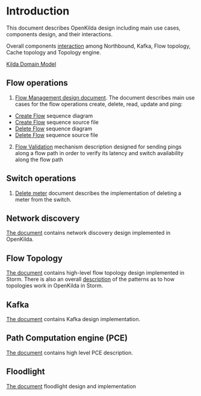 
# Introduction
This document describes OpenKilda design including main use cases, components design, and their interactions.

Overall components [interaction](https://github.com/telstra/open-kilda/blob/develop/docs/design/usecase/northbound-and-flow-topology.svg) among Northbound, Kafka, Flow topology, Cache topology and Topology engine.

[Kilda Domain Model](domain-model/)

## Flow operations
1. [Flow Management design document](https://github.com/telstra/open-kilda/blob/develop/docs/design/usecase/flow-crud.md).
The document describes main use cases for the flow operations create, delete, read, update and ping:
- [Create Flow](https://github.com/telstra/open-kilda/blob/develop/docs/design/usecase/flow-crud-create-full.png) sequence diagram 
- [Create Flow](https://github.com/telstra/open-kilda/blob/develop/docs/design/usecase/flow-crud-create-full.txt) sequence source file
- [Delete Flow](https://github.com/telstra/open-kilda/blob/develop/docs/design/usecase/flow-crud-delete-full.png) sequence diagram
- [Delete Flow](https://github.com/telstra/open-kilda/blob/develop/docs/design/usecase/flow-crud-delete-full.txt) sequence source file
2. [Flow Validation](https://github.com/telstra/open-kilda/blob/develop/docs/design/usecase/flow-ping-manual.md) mechanism description designed for sending pings along a flow path in order to verify its latency and switch availability along the flow path

## Switch operations
1. [Delete meter](https://github.com/telstra/open-kilda/blob/develop/docs/design/usecase/meter-delete.md) document describes the implementation of deleting a meter from the switch.

## Network discovery
[The document](https://github.com/telstra/open-kilda/blob/develop/docs/design/usecase/discovery/network-discovery.md) contains 
network discovery design implemented in OpenKilda.

## Flow Topology
[The document](https://github.com/telstra/open-kilda/blob/develop/docs/design/usecase/flow-topology-high-level.md) 
contains high-level flow topology design implemented in Storm.
There is also an overall [description](https://github.com/telstra/open-kilda/blob/develop/docs/design/usecase/storm-topology-management.md)
of the patterns as to how topologies work in OpenKilda in Storm.

## Kafka
[The document](https://github.com/telstra/open-kilda/blob/develop/docs/design/kafka.md)
contains Kafka design implementation.

## Path Computation engine (PCE)
[The document](https://github.com/telstra/open-kilda/blob/develop/docs/design/path-computation.md) contains high level
PCE description.

## Floodlight
[The document](https://github.com/telstra/open-kilda/blob/develop/docs/design/solutions/floodlight/floodlight-guaranteed-processing.md) floodlight design and implementation
